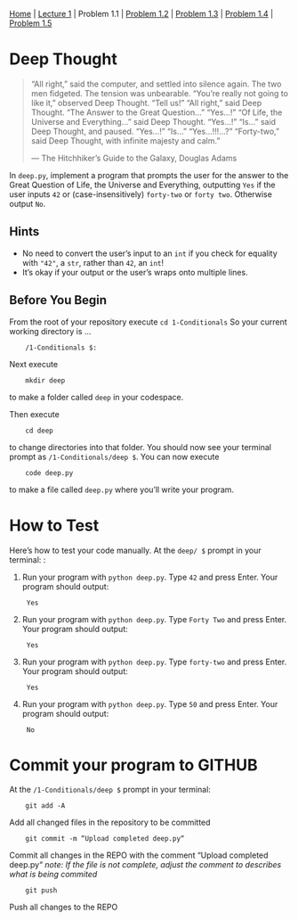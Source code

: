 [Home](../README.md) | [Lecture 1](1-Conditionals.md) | Problem 1.1 | [Problem 1.2](PROBLEM1.2.md) | [Problem 1.3](PROBLEM1.3.md) | [Problem 1.4](PROBLEM1.4.md) | [Problem 1.5](PROBLEM1.5.md)

# Deep Thought

> “All right,” said the computer, and settled into silence again. The two men fidgeted. The tension was unbearable.
> “You’re really not going to like it,” observed Deep Thought.
> “Tell us!”
> “All right,” said Deep Thought. “The Answer to the Great Question…”
> “Yes…!”
> “Of Life, the Universe and Everything…” said Deep Thought.
> “Yes…!”
> “Is…” said Deep Thought, and paused.
> “Yes…!”
> “Is…”
> “Yes…!!!…?”
> “Forty-two,” said Deep Thought, with infinite majesty and calm.”
>
> — The Hitchhiker’s Guide to the Galaxy, Douglas Adams

In `deep.py`, implement a program that prompts the user for the answer to the Great Question of Life, the Universe and Everything, outputting `Yes` if the user inputs `42` or (case-insensitively) `forty-two` or `forty two`. Otherwise output `No`.

## Hints
- No need to convert the user’s input to an `int` if you check for equality with `"42"`, a `str`, rather than `42`, an `int`!
- It’s okay if your output or the user’s wraps onto multiple lines.

## Before You Begin
From the root of your repository execute `cd 1-Conditionals` So your current working directory is ...		

		/1-Conditionals $:
Next execute

		mkdir deep
to make a folder called `deep` in your codespace.

Then execute

		cd deep
to change directories into that folder. You should now see your terminal prompt as `/1-Conditionals/deep $`. You can now execute

		code deep.py
to make a file called `deep.py` where you’ll write your program.

# How to Test
Here’s how to test your code manually. At the `deep/ $` prompt in your terminal: :

1. Run your program with `python deep.py`. Type `42` and press Enter. Your program should output:

		Yes
2. Run your program with `python deep.py`. Type `Forty Two` and press Enter. Your program should output:

		Yes
3. Run your program with `python deep.py`. Type `forty-two` and press Enter. Your program should output:

		Yes
4. Run your program with `python deep.py`. Type `50` and press Enter. Your program should output:

		No

# Commit your program to GITHUB
At the `/1-Conditionals/deep $` prompt in your terminal:

		git add -A 
Add all changed files in the repository to be committed

		git commit -m “Upload completed deep.py“
Commit all changes in the REPO with the comment “Upload completed deep.py“
*note: If the file is not complete, adjust the comment to describes what is being commited*

		git push 
Push all changes to the REPO
